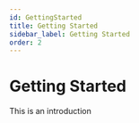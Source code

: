 ```yaml
---
id: GettingStarted
title: Getting Started
sidebar_label: Getting Started
order: 2
---
```


# Getting Started
This is an introduction